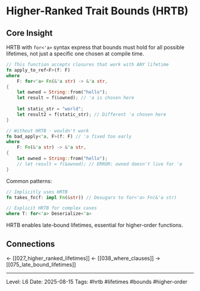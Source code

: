 # Higher-Ranked Trait Bounds (HRTB)

## Core Insight
HRTB with `for<'a>` syntax express that bounds must hold for all possible lifetimes, not just a specific one chosen at compile time.

```rust
// This function accepts closures that work with ANY lifetime
fn apply_to_ref<F>(f: F) 
where
    F: for<'a> Fn(&'a str) -> &'a str,
{
    let owned = String::from("hello");
    let result = f(&owned); // 'a is chosen here
    
    let static_str = "world";
    let result2 = f(static_str); // Different 'a chosen here
}

// Without HRTB - wouldn't work
fn bad_apply<'a, F>(f: F) // 'a fixed too early
where 
    F: Fn(&'a str) -> &'a str,
{
    let owned = String::from("hello");
    // let result = f(&owned); // ERROR: owned doesn't live for 'a
}
```

Common patterns:
```rust
// Implicitly uses HRTB
fn takes_fn(f: impl Fn(&str)) // Desugars to for<'a> Fn(&'a str)

// Explicit HRTB for complex cases
where T: for<'a> Deserialize<'a>
```

HRTB enables late-bound lifetimes, essential for higher-order functions.

## Connections
← [[027_higher_ranked_lifetimes]]
← [[038_where_clauses]]
→ [[075_late_bound_lifetimes]]

---
Level: L6
Date: 2025-08-15
Tags: #hrtb #lifetimes #bounds #higher-order